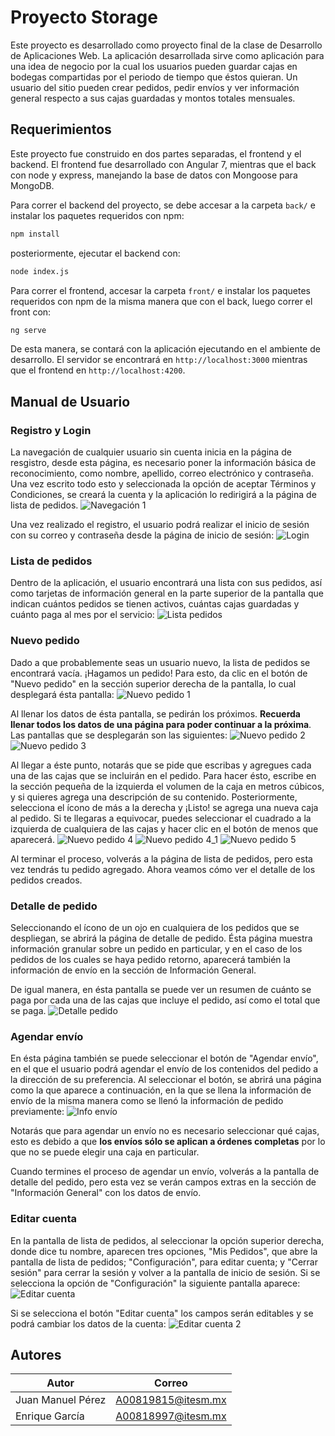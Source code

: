 # Proyecto Storage
Este proyecto es desarrollado como proyecto final de la clase de Desarrollo de Aplicaciones Web. La aplicación desarrollada sirve como aplicación para una idea de negocio por la cual los usuarios pueden guardar cajas en bodegas compartidas por el periodo de tiempo que éstos quieran. Un usuario del sitio pueden crear pedidos, pedir envíos y ver información general respecto a sus cajas guardadas y montos totales mensuales.

## Requerimientos
Este proyecto fue construido en dos partes separadas, el frontend y el backend. El frontend fue desarrollado con Angular 7, mientras que el back con node y express, manejando la base de datos con Mongoose para MongoDB.

Para correr el backend del proyecto, se debe accesar a la carpeta `back/` e instalar los paquetes requeridos con npm:
```bash
npm install
```
posteriormente, ejecutar el backend con:
```bash
node index.js
```

Para correr el frontend, accesar la carpeta `front/` e instalar los paquetes requeridos con npm de la misma manera que con el back, luego correr el front con:
```bash
ng serve
```

De esta manera, se contará con la aplicación ejecutando en el ambiente de desarrollo. El servidor se encontrará en `http://localhost:3000` mientras que el frontend en `http://localhost:4200`.

## Manual de Usuario

### Registro y Login
La navegación de cualquier usuario sin cuenta inicia en la página de resgistro, desde esta página, es necesario poner la información básica de reconocimiento, como nombre, apellido, correo electrónico y contraseña. Una vez escrito todo esto y seleccionada la opción de aceptar Términos y Condiciones, se creará la cuenta y la aplicación lo redirigirá a la página de lista de pedidos.
![Navegación 1](./storage_images/registro.png)

Una vez realizado el registro, el usuario podrá realizar el inicio de sesión con su correo y contraseña desde la página de inicio de sesión:
![Login](./storage_images/login.png)

### Lista de pedidos
Dentro de la aplicación, el usuario encontrará una lista con sus pedidos, así como tarjetas de información general en la parte superior de la pantalla que indican cuántos pedidos se tienen activos, cuántas cajas guardadas y cuánto paga al mes por el servicio:
![Lista pedidos](./storage_images/lista_pedidos.png)

### Nuevo pedido
Dado a que probablemente seas un usuario nuevo, la lista de pedidos se encontrará vacía. ¡Hagamos un pedido! Para esto, da clic en el botón de "Nuevo pedido" en la sección superior derecha de la pantalla, lo cual desplegará ésta pantalla:
![Nuevo pedido 1](./storage_images/nuevo_pedido.png)

Al llenar los datos de ésta pantalla, se pedirán los próximos. **Recuerda llenar todos los datos de una página para poder continuar a la próxima**. Las pantallas que se desplegarán son las siguientes:
![Nuevo pedido 2](./storage_images/nuevo_pedido2.png)
![Nuevo pedido 3](./storage_images/nuevo_pedido3.png)

Al llegar a éste punto, notarás que se pide que escribas y agregues cada una de las cajas que se incluirán en el pedido. Para hacer ésto, escribe en la sección pequeña de la izquierda el volumen de la caja en metros cúbicos, y si quieres agrega una descripción de su contenido. Posteriormente, selecciona el ícono de más a la derecha y ¡Listo! se agrega una nueva caja al pedido. Si te llegaras a equivocar, puedes seleccionar el cuadrado a la izquierda de cualquiera de las cajas y hacer clic en el botón de menos que aparecerá.
![Nuevo pedido 4](./storage_images/nuevo_pedido4.png)
![Nuevo pedido 4_1](./storage_images/nuevo_pedido4_2.png)
![Nuevo pedido 5](./storage_images/nuevo_pedido5.png)

Al terminar el proceso, volverás a la página de lista de pedidos, pero esta vez tendrás tu pedido agregado. Ahora veamos cómo ver el detalle de los pedidos creados.

### Detalle de pedido
Seleccionando el ícono de un ojo en cualquiera de los pedidos que se despliegan, se abrirá la página de detalle de pedido. Ésta página muestra información granular sobre un pedido en particular, y en el caso de los pedidos de los cuales se haya pedido retorno, aparecerá también la información de envío en la sección de Información General. 

De igual manera, en ésta pantalla se puede ver un resumen de cuánto se paga por cada una de las cajas que incluye el pedido, así como el total que se paga.
![Detalle pedido](./storage_images/pedido_resumen2.png)

### Agendar envío
En ésta página también se puede seleccionar el botón de "Agendar envío", en el que el usuario podrá agendar el envío de los contenidos del pedido a la dirección de su preferencia. Al seleccionar el botón, se abrirá una página como la que aparece a continuación, en la que se llena la información de envío de la misma manera como se llenó la información de pedido previamente:
![Info envío](./storage_images/nuevo_envio.png)

Notarás que para agendar un envío no es necesario seleccionar qué cajas, esto es debido a que **los envíos sólo se aplican a órdenes completas** por lo que no se puede elegir una caja en particular.

Cuando termines el proceso de agendar un envío, volverás a la pantalla de detalle del pedido, pero esta vez se verán campos extras en la sección de "Información General" con los datos de envío.

### Editar cuenta
En la pantalla de lista de pedidos, al seleccionar la opción superior derecha, donde dice tu nombre, aparecen tres opciones, "Mis Pedidos", que abre la pantalla de lista de pedidos; "Configuración", para editar cuenta; y "Cerrar sesión" para cerrar la sesión y volver a la pantalla de inicio de sesión. Si se selecciona la opción de "Configuración" la siguiente pantalla aparece:
![Editar cuenta](./storage_images/editar_cuenta.png)

Si se selecciona el botón "Editar cuenta" los campos serán editables y se podrá cambiar los datos de la cuenta:
![Editar cuenta 2](./storage_images/editar_cuenta2.png)

## Autores
| Autor      | Correo |
|----------------- | --------------- |
|Juan Manuel Pérez | A00819815@itesm.mx |
|Enrique García | A00818997@itesm.mx |
